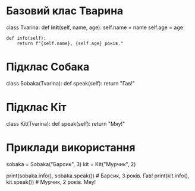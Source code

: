 # Базовий клас Тварина
class Tvarina:
    def __init__(self, name, age):
        self.name = name
        self.age = age

    def info(self):
        return f"{self.name}, {self.age} років."

# Підклас Собака
class Sobaka(Tvarina):
    def speak(self):
        return "Гав!"

# Підклас Кіт
class Kit(Tvarina):
    def speak(self):
        return "Мяу!"

# Приклади використання
sobaka = Sobaka("Барсик", 3)
kit = Kit("Мурчик", 2)

print(sobaka.info(), sobaka.speak())  # Барсик, 3 років. Гав!
print(kit.info(), kit.speak())        # Мурчик, 2 років. Мяу!
